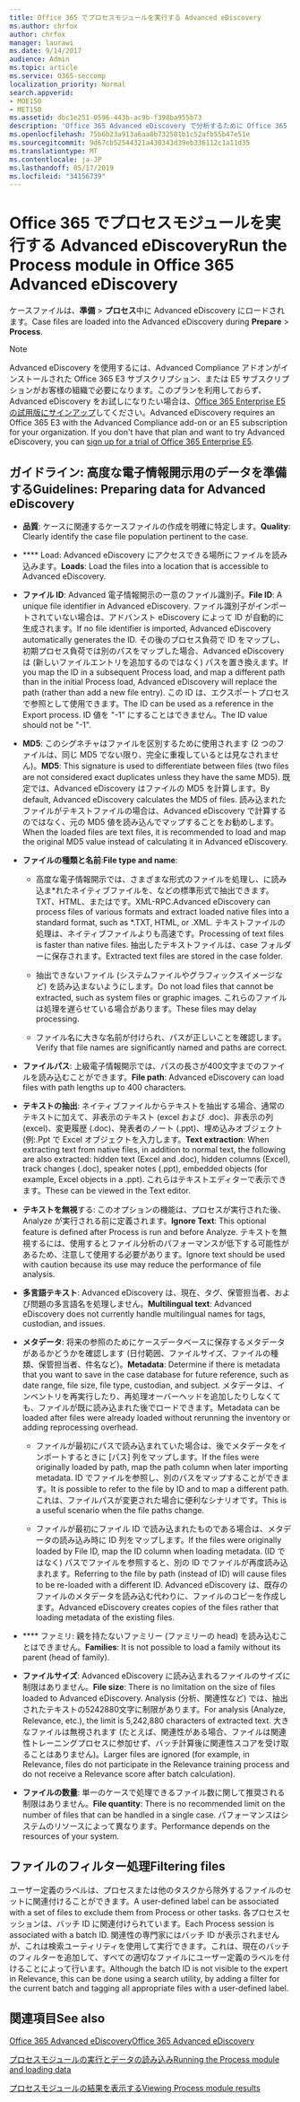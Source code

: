 ```yaml
---
title: Office 365 でプロセスモジュールを実行する Advanced eDiscovery
ms.author: chrfox
author: chrfox
manager: laurawi
ms.date: 9/14/2017
audience: Admin
ms.topic: article
ms.service: O365-seccomp
localization_priority: Normal
search.appverid:
- MOE150
- MET150
ms.assetid: dbc1e251-0596-443b-ac9b-f398ba955b73
description: 'Office 365 Advanced eDiscovery で分析するために Office 365 データのケースファイルを準備するためのガイドラインについて説明します。  '
ms.openlocfilehash: 75b6b23a913a6aa8b732501b1c52afb55b47e51e
ms.sourcegitcommit: 9d67cb52544321a430343d39eb336112c1a11d35
ms.translationtype: MT
ms.contentlocale: ja-JP
ms.lasthandoff: 05/17/2019
ms.locfileid: "34156739"
---
```

# <a name="run-the-process-module-in-office-365-advanced-ediscovery"></a><span data-ttu-id="f7e1d-103">Office 365 でプロセスモジュールを実行する Advanced eDiscovery</span><span class="sxs-lookup"><span data-stu-id="f7e1d-103">Run the Process module in Office 365 Advanced eDiscovery</span></span>

<span data-ttu-id="f7e1d-104">ケースファイルは、**準備** \> **プロセス**中に Advanced eDiscovery にロードされます。</span><span class="sxs-lookup"><span data-stu-id="f7e1d-104">Case files are loaded into the Advanced eDiscovery during **Prepare** \> **Process**.</span></span> 
  
> [!NOTE]
> <span data-ttu-id="f7e1d-p101">Advanced eDiscovery を使用するには、Advanced Compliance アドオンがインストールされた Office 365 E3 サブスクリプション、または E5 サブスクリプションがお客様の組織で必要になります。このプランを利用しておらず、Advanced eDiscovery をお試しになりたい場合は、[Office 365 Enterprise E5 の試用版にサインアップ](https://go.microsoft.com/fwlink/p/?LinkID=698279)してください。</span><span class="sxs-lookup"><span data-stu-id="f7e1d-p101">Advanced eDiscovery requires an Office 365 E3 with the Advanced Compliance add-on or an E5 subscription for your organization. If you don't have that plan and want to try Advanced eDiscovery, you can [sign up for a trial of Office 365 Enterprise E5](https://go.microsoft.com/fwlink/p/?LinkID=698279).</span></span> 
  
## <a name="guidelines-preparing-data-for-advanced-ediscovery"></a><span data-ttu-id="f7e1d-107">ガイドライン: 高度な電子情報開示用のデータを準備する</span><span class="sxs-lookup"><span data-stu-id="f7e1d-107">Guidelines: Preparing data for Advanced eDiscovery</span></span>

- <span data-ttu-id="f7e1d-108">**品質**: ケースに関連するケースファイルの作成を明確に特定します。</span><span class="sxs-lookup"><span data-stu-id="f7e1d-108">**Quality**: Clearly identify the case file population pertinent to the case.</span></span>
    
- <span data-ttu-id="f7e1d-109">\*\*\*\* Load: Advanced eDiscovery にアクセスできる場所にファイルを読み込みます。</span><span class="sxs-lookup"><span data-stu-id="f7e1d-109">**Loads**: Load the files into a location that is accessible to Advanced eDiscovery.</span></span>
    
- <span data-ttu-id="f7e1d-110">**ファイル ID**: Advanced 電子情報開示の一意のファイル識別子。</span><span class="sxs-lookup"><span data-stu-id="f7e1d-110">**File ID**: A unique file identifier in Advanced eDiscovery.</span></span> <span data-ttu-id="f7e1d-111">ファイル識別子がインポートされていない場合は、アドバンスト eDiscovery によって ID が自動的に生成されます。</span><span class="sxs-lookup"><span data-stu-id="f7e1d-111">If no file identifier is imported, Advanced eDiscovery automatically generates the ID.</span></span> <span data-ttu-id="f7e1d-112">その後のプロセス負荷で ID をマップし、初期プロセス負荷では別のパスをマップした場合、Advanced eDiscovery は (新しいファイルエントリを追加するのではなく) パスを置き換えます。</span><span class="sxs-lookup"><span data-stu-id="f7e1d-112">If you map the ID in a subsequent Process load, and map a different path than in the initial Process load, Advanced eDiscovery will replace the path (rather than add a new file entry).</span></span> <span data-ttu-id="f7e1d-113">この ID は、エクスポートプロセスで参照として使用できます。</span><span class="sxs-lookup"><span data-stu-id="f7e1d-113">The ID can be used as a reference in the Export process.</span></span> <span data-ttu-id="f7e1d-114">ID 値を "-1" にすることはできません。</span><span class="sxs-lookup"><span data-stu-id="f7e1d-114">The ID value should not be "-1".</span></span>
    
- <span data-ttu-id="f7e1d-115">**MD5**: このシグネチャはファイルを区別するために使用されます (2 つのファイルは、同じ MD5 でない限り、完全に重複しているとは見なされません)。</span><span class="sxs-lookup"><span data-stu-id="f7e1d-115">**MD5**: This signature is used to differentiate between files (two files are not considered exact duplicates unless they have the same MD5).</span></span> <span data-ttu-id="f7e1d-116">既定では、Advanced eDiscovery はファイルの MD5 を計算します。</span><span class="sxs-lookup"><span data-stu-id="f7e1d-116">By default, Advanced eDiscovery calculates the MD5 of files.</span></span> <span data-ttu-id="f7e1d-117">読み込まれたファイルがテキストファイルの場合は、Advanced eDiscovery で計算するのではなく、元の MD5 値を読み込んでマップすることをお勧めします。</span><span class="sxs-lookup"><span data-stu-id="f7e1d-117">When the loaded files are text files, it is recommended to load and map the original MD5 value instead of calculating it in Advanced eDiscovery.</span></span>
    
- <span data-ttu-id="f7e1d-118">**ファイルの種類と名前**:</span><span class="sxs-lookup"><span data-stu-id="f7e1d-118">**File type and name**:</span></span>
    
  - <span data-ttu-id="f7e1d-119">高度な電子情報開示では、さまざまな形式のファイルを処理し、に読み込ま\*れたネイティブファイルを、などの標準形式で抽出できます。TXT、HTML、またはです。XML-RPC.</span><span class="sxs-lookup"><span data-stu-id="f7e1d-119">Advanced eDiscovery can process files of various formats and extract loaded native files into a standard format, such as \*.TXT, HTML, or .XML.</span></span> <span data-ttu-id="f7e1d-120">テキストファイルの処理は、ネイティブファイルよりも高速です。</span><span class="sxs-lookup"><span data-stu-id="f7e1d-120">Processing of text files is faster than native files.</span></span> <span data-ttu-id="f7e1d-121">抽出したテキストファイルは、case フォルダーに保存されます。</span><span class="sxs-lookup"><span data-stu-id="f7e1d-121">Extracted text files are stored in the case folder.</span></span>
    
  - <span data-ttu-id="f7e1d-122">抽出できないファイル (システムファイルやグラフィックスイメージなど) を読み込まないようにします。</span><span class="sxs-lookup"><span data-stu-id="f7e1d-122">Do not load files that cannot be extracted, such as system files or graphic images.</span></span> <span data-ttu-id="f7e1d-123">これらのファイルは処理を遅らせている場合があります。</span><span class="sxs-lookup"><span data-stu-id="f7e1d-123">These files may delay processing.</span></span>
    
  - <span data-ttu-id="f7e1d-124">ファイル名に大きな名前が付けられ、パスが正しいことを確認します。</span><span class="sxs-lookup"><span data-stu-id="f7e1d-124">Verify that file names are significantly named and paths are correct.</span></span>
    
- <span data-ttu-id="f7e1d-125">**ファイルパス**: 上級電子情報開示では、パスの長さが400文字までのファイルを読み込むことができます。</span><span class="sxs-lookup"><span data-stu-id="f7e1d-125">**File path**: Advanced eDiscovery can load files with path lengths up to 400 characters.</span></span>
    
- <span data-ttu-id="f7e1d-126">**テキストの抽出**: ネイティブファイルからテキストを抽出する場合、通常のテキストに加えて、非表示のテキスト (excel および .doc)、非表示の列 (excel)、変更履歴 (.doc)、発表者のノート (.ppt)、埋め込みオブジェクト (例:.Ppt で Excel オブジェクトを入力します。</span><span class="sxs-lookup"><span data-stu-id="f7e1d-126">**Text extraction**: When extracting text from native files, in addition to normal text, the following are also extracted: hidden text (Excel and .doc), hidden columns (Excel), track changes (.doc), speaker notes (.ppt), embedded objects (for example, Excel objects in a .ppt).</span></span> <span data-ttu-id="f7e1d-127">これらはテキストエディターで表示できます。</span><span class="sxs-lookup"><span data-stu-id="f7e1d-127">These can be viewed in the Text editor.</span></span>
    
- <span data-ttu-id="f7e1d-128">**テキストを無視**する: このオプションの機能は、プロセスが実行された後、Analyze が実行される前に定義されます。</span><span class="sxs-lookup"><span data-stu-id="f7e1d-128">**Ignore Text**: This optional feature is defined after Process is run and before Analyze.</span></span> <span data-ttu-id="f7e1d-129">テキストを無視するには、使用するとファイル分析のパフォーマンスが低下する可能性があるため、注意して使用する必要があります。</span><span class="sxs-lookup"><span data-stu-id="f7e1d-129">Ignore text should be used with caution because its use may reduce the performance of file analysis.</span></span>
    
- <span data-ttu-id="f7e1d-130">**多言語テキスト**: Advanced eDiscovery は、現在、タグ、保管担当者、および問題の多言語名を処理しません。</span><span class="sxs-lookup"><span data-stu-id="f7e1d-130">**Multilingual text**: Advanced eDiscovery does not currently handle multilingual names for tags, custodian, and issues.</span></span>
    
- <span data-ttu-id="f7e1d-131">**メタデータ**: 将来の参照のためにケースデータベースに保存するメタデータがあるかどうかを確認します (日付範囲、ファイルサイズ、ファイルの種類、保管担当者、件名など)。</span><span class="sxs-lookup"><span data-stu-id="f7e1d-131">**Metadata**: Determine if there is metadata that you want to save in the case database for future reference, such as date range, file size, file type, custodian, and subject.</span></span> <span data-ttu-id="f7e1d-132">メタデータは、インベントリを再実行したり、再処理オーバーヘッドを追加したりしなくても、ファイルが既に読み込まれた後でロードできます。</span><span class="sxs-lookup"><span data-stu-id="f7e1d-132">Metadata can be loaded after files were already loaded without rerunning the inventory or adding reprocessing overhead.</span></span> 
    
  - <span data-ttu-id="f7e1d-133">ファイルが最初にパスで読み込まれていた場合は、後でメタデータをインポートするときに [パス] 列をマップします。</span><span class="sxs-lookup"><span data-stu-id="f7e1d-133">If the files were originally loaded by path, map the path column when later importing metadata.</span></span> <span data-ttu-id="f7e1d-134">ID でファイルを参照し、別のパスをマップすることができます。</span><span class="sxs-lookup"><span data-stu-id="f7e1d-134">It is possible to refer to the file by ID and to map a different path.</span></span> <span data-ttu-id="f7e1d-135">これは、ファイルパスが変更された場合に便利なシナリオです。</span><span class="sxs-lookup"><span data-stu-id="f7e1d-135">This is a useful scenario when the file paths change.</span></span>
    
  - <span data-ttu-id="f7e1d-136">ファイルが最初にファイル ID で読み込まれたものである場合は、メタデータの読み込み時に ID 列をマップします。</span><span class="sxs-lookup"><span data-stu-id="f7e1d-136">If the files were originally loaded by File ID, map the ID column when loading metadata.</span></span> <span data-ttu-id="f7e1d-137">(ID ではなく) パスでファイルを参照すると、別の ID でファイルが再度読み込まれます。</span><span class="sxs-lookup"><span data-stu-id="f7e1d-137">Referring to the file by path (instead of ID) will cause files to be re-loaded with a different ID.</span></span> <span data-ttu-id="f7e1d-138">Advanced eDiscovery は、既存のファイルのメタデータを読み込む代わりに、ファイルのコピーを作成します。</span><span class="sxs-lookup"><span data-stu-id="f7e1d-138">Advanced eDiscovery creates copies of the files rather that loading metadata of the existing files.</span></span>
    
- <span data-ttu-id="f7e1d-139">\*\*\*\* ファミリ: 親を持たないファミリー (ファミリーの head) を読み込むことはできません。</span><span class="sxs-lookup"><span data-stu-id="f7e1d-139">**Families**: It is not possible to load a family without its parent (head of family).</span></span> 
    
- <span data-ttu-id="f7e1d-140">**ファイルサイズ**: Advanced eDiscovery に読み込まれるファイルのサイズに制限はありません。</span><span class="sxs-lookup"><span data-stu-id="f7e1d-140">**File size**: There is no limitation on the size of files loaded to Advanced eDiscovery.</span></span> <span data-ttu-id="f7e1d-141">Analysis (分析、関連性など) では、抽出されたテキストの5242880文字に制限があります。</span><span class="sxs-lookup"><span data-stu-id="f7e1d-141">For analysis (Analyze, Relevance, etc.), the limit is 5,242,880 characters of extracted text.</span></span> <span data-ttu-id="f7e1d-142">大きなファイルは無視されます (たとえば、関連性がある場合、ファイルは関連性トレーニングプロセスに参加せず、バッチ計算後に関連性スコアを受け取ることはありません)。</span><span class="sxs-lookup"><span data-stu-id="f7e1d-142">Larger files are ignored (for example, in Relevance, files do not participate in the Relevance training process and do not receive a Relevance score after batch calculation).</span></span>
    
- <span data-ttu-id="f7e1d-143">**ファイルの数量**: 単一のケースで処理できるファイル数に関して推奨される制限はありません。</span><span class="sxs-lookup"><span data-stu-id="f7e1d-143">**File quantity**: There is no recommended limit on the number of files that can be handled in a single case.</span></span> <span data-ttu-id="f7e1d-144">パフォーマンスはシステムのリソースによって異なります。</span><span class="sxs-lookup"><span data-stu-id="f7e1d-144">Performance depends on the resources of your system.</span></span> 
    
## <a name="filtering-files"></a><span data-ttu-id="f7e1d-145">ファイルのフィルター処理</span><span class="sxs-lookup"><span data-stu-id="f7e1d-145">Filtering files</span></span>

<span data-ttu-id="f7e1d-146">ユーザー定義のラベルは、プロセスまたは他のタスクから除外するファイルのセットに関連付けることができます。</span><span class="sxs-lookup"><span data-stu-id="f7e1d-146">A user-defined label can be associated with a set of files to exclude them from Process or other tasks.</span></span> <span data-ttu-id="f7e1d-147">各プロセスセッションは、バッチ ID に関連付けられています。</span><span class="sxs-lookup"><span data-stu-id="f7e1d-147">Each Process session is associated with a batch ID.</span></span> <span data-ttu-id="f7e1d-148">関連性の専門家にはバッチ ID が表示されませんが、これは検索ユーティリティを使用して実行できます。これは、現在のバッチのフィルターを追加して、すべての適切なファイルにユーザー定義のラベルを付けることによって行います。</span><span class="sxs-lookup"><span data-stu-id="f7e1d-148">Although the batch ID is not visible to the expert in Relevance, this can be done using a search utility, by adding a filter for the current batch and tagging all appropriate files with a user-defined label.</span></span> 
  
## <a name="see-also"></a><span data-ttu-id="f7e1d-149">関連項目</span><span class="sxs-lookup"><span data-stu-id="f7e1d-149">See also</span></span>

[<span data-ttu-id="f7e1d-150">Office 365 Advanced eDiscovery</span><span class="sxs-lookup"><span data-stu-id="f7e1d-150">Office 365 Advanced eDiscovery</span></span>](office-365-advanced-ediscovery.md)
  
[<span data-ttu-id="f7e1d-151">プロセスモジュールの実行とデータの読み込み</span><span class="sxs-lookup"><span data-stu-id="f7e1d-151">Running the Process module and loading data</span></span>](run-the-process-module-and-load-data-in-advanced-ediscovery.md)
  
[<span data-ttu-id="f7e1d-152">プロセスモジュールの結果を表示する</span><span class="sxs-lookup"><span data-stu-id="f7e1d-152">Viewing Process module results</span></span>](view-process-module-results-in-advanced-ediscovery.md)

